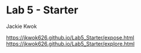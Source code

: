 # Lab 5 - Starter
Jackie Kwok

https://jkwok626.github.io/Lab5_Starter/expose.html
https://jkwok626.github.io/Lab5_Starter/explore.html
